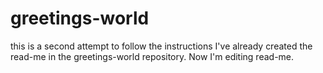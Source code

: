 # greetings-world
this is a second attempt to follow the instructions
I've already created the read-me in the greetings-world repository.  Now I'm editing read-me.
